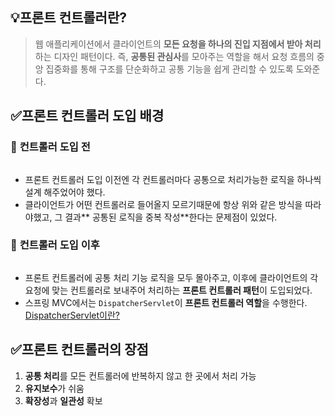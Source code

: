 <h2 id="💡프론트-컨트롤러란">💡프론트 컨트롤러란?</h2>
<blockquote>
<p>웹 애플리케이션에서 클라이언트의 <strong>모든 요청을 하나의 진입 지점에서 받아 처리</strong>하는 디자인 패턴이다. 즉, <strong>공통된 관심사</strong>를 모아주는 역할을 해서 요청 흐름의 중앙 집중화를 통해 구조를 단순화하고 공통 기능을 쉽게 관리할 수 있도록 도와준다.</p>
</blockquote>
<h2 id="✅프론트-컨트롤러-도입-배경">✅프론트 컨트롤러 도입 배경</h2>
<h3 id="📍-컨트롤러-도입-전">📍 <strong>컨트롤러 도입 전</strong></h3>
<p><img alt="" src="https://velog.velcdn.com/images/dev_ssj/post/0918c422-4e7f-40bc-922c-b9502d17e64f/image.png" /></p>
<ul>
<li>프론트 컨트롤러 도입 이전엔 각 컨트롤러마다 공통으로 처리가능한 로직을 하나씩 설계 해주었어야 했다.</li>
<li>클라이언트가 어떤 컨트롤러로 들어올지 모르기때문에 항상 위와 같은 방식을 따라야했고, 그 결과** 공통된 로직을 중복 작성**한다는 문제점이 있었다.</li>
</ul>
<h3 id="📍-컨트롤러-도입-이후">📍 <strong>컨트롤러 도입 이후</strong></h3>
<p><img alt="" src="https://velog.velcdn.com/images/dev_ssj/post/bcc3f0ea-2ea9-46b4-82c8-fefb4b9b1902/image.png" /></p>
<ul>
<li>프론트 컨트롤러에 공통 처리 기능 로직을 모두 몰아주고, 이후에 클라이언트의 각 요청에 맞는 컨트롤러로 보내주어 처리하는 <strong>프론트 컨트롤러 패턴</strong>이 도입되었다.</li>
<li>스프링 MVC에서는 <code>DispatcherServlet</code>이 <strong>프론트 컨트롤러 역할</strong>을 수행한다.
<a href="https://velog.io/@dev_ssj/DispatcherServlet-%EC%9D%B4%EB%9E%80">DispatcherServlet이란?</a></li>
</ul>
<h2 id="✅프론트-컨트롤러의-장점">✅프론트 컨트롤러의 장점</h2>
<ol>
<li><strong>공통 처리</strong>를 모든 컨트롤러에 반복하지 않고 한 곳에서 처리 가능</li>
<li><strong>유지보수</strong>가 쉬움</li>
<li><strong>확장성</strong>과 <strong>일관성</strong> 확보</li>
</ol>
